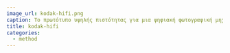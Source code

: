 ```yaml
---
image_url: kodak-hifi.png
caption: Το πρωτότυπο υψηλής πιστότητας για μια ψηφιακή φωτογραφική μηχανή της Kodak.
title: kodak-hifi
categories:
  - method
---
```

